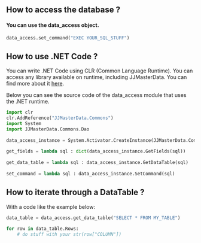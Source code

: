 ## How to access the database ?

#### You can use the data_access object.

```py
data_access.set_command("EXEC YOUR_SQL_STUFF")
```
## How to use .NET Code ?

You can write .NET Code using CLR (Common Language Runtime). You can access any library available on runtime, including JJMasterData. You can find more about it [here](https://ironpython.net/documentation/dotnet/dotnet.html).

Below you can see the source code of the data_access module that uses the .NET runtime.

```py
import clr
clr.AddReference("JJMasterData.Commons")
import System
import JJMasterData.Commons.Dao
    
data_access_instance = System.Activator.CreateInstance(JJMasterData.Commons.Dao.DataAccess)
    
get_fields = lambda sql : dict(data_access_instance.GetFields(sql))
    
get_data_table = lambda sql : data_access_instance.GetDataTable(sql)
    
set_command = lambda sql : data_access_instance.SetCommand(sql)
```
## How to iterate through a DataTable ?

With a code like the example below:

```py
data_table = data_access.get_data_table("SELECT * FROM MY_TABLE")
    
for row in data_table.Rows:
    # do stuff with your str(row["COLUMN"])

```